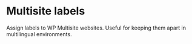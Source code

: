 Multisite labels
================

Assign labels to WP Multisite websites. Useful for keeping them apart in multilingual environments.
